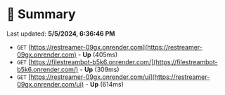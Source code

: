 # 📖 Summary
Last updated: **5/5/2024, 6:36:46 PM**

- `GET` [https://restreamer-09gx.onrender.com](https://restreamer-09gx.onrender.com) - **Up** (405ms)
- `GET` [https://filestreambot-b5k6.onrender.com/](https://filestreambot-b5k6.onrender.com/) - **Up** (309ms)
- `GET` [https://restreamer-09gx.onrender.com/ui](https://restreamer-09gx.onrender.com/ui) - **Up** (614ms)
